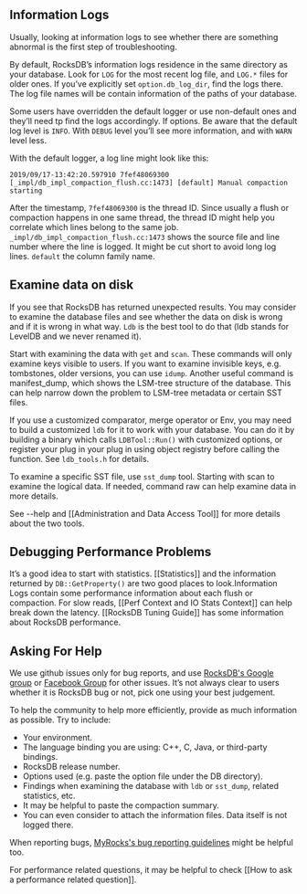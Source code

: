 ## Information Logs
Usually, looking at information logs to see whether there are something abnormal is the first step of troubleshooting.

By default, RocksDB’s information logs residence in the same directory as your database. Look for `LOG` for the most recent log file, and `LOG.*` files for older ones. If you’ve explicitly set `option.db_log_dir`, find the logs there. The log file names will be contain information of the paths of your database.

Some users have overridden the default logger or use non-default ones and they’ll need tp find the logs accordingly.
If options.
Be aware that the default log level is `INFO`. With `DEBUG` level you’ll see more information, and with `WARN` level less.

With the default logger, a log line might look like this:
```
2019/09/17-13:42:20.597910 7fef48069300 [_impl/db_impl_compaction_flush.cc:1473] [default] Manual compaction starting
```
After the timestamp, `7fef48069300` is the thread ID. Since usually a flush or compaction happens in one same thread, the thread ID might help you correlate which lines belong to the same job. `_impl/db_impl_compaction_flush.cc:1473` shows the source file and line number where the line is logged. It might be cut short to avoid long log lines. `default` the column family name.

## Examine data on disk
If you see that RocksDB has returned unexpected results. You may consider to examine the database files and see whether the data on disk is wrong and if it is wrong in what way. `Ldb` is the best tool to do that (ldb stands for LevelDB and we never renamed it).

Start with examining the data with `get` and `scan`. These commands will only examine keys visible to users. If you want to examine invisible keys, e.g. tombstones, older versions, you can use `idump`. Another useful command is manifest_dump, which shows the LSM-tree structure of the database. This can help narrow down the problem to LSM-tree metadata or certain SST files.

If you use a customized comparator, merge operator or Env, you may need to build a customized `ldb` for it to work with your database. You can do it by building a binary which calls `LDBTool::Run()` with customized options, or register your plug in your plug in using object registry before calling the function. See `ldb_tools.h` for details. 

To examine a specific SST file, use `sst_dump` tool. Starting with scan to examine the logical data. If needed, command raw can help examine data in more details.

See --help and [[Administration and Data Access Tool]] for more details about the two tools.

## Debugging Performance Problems
It’s a good idea to start with statistics. [[Statistics]] and the information returned by `DB::GetProperty()` are two good places to look.Information Logs contain some performance information about each flush or compaction. For slow reads, [[Perf Context and IO Stats Context]] can help break down the latency. [[RocksDB Tuning Guide]] has some information about RocksDB performance.

## Asking For Help
We use github issues only for bug reports, and use [RocksDB's Google group](https://groups.google.com/forum/#!forum/rocksdb) or [Facebook Group](https://www.facebook.com/groups/rocksdb.dev/) for other issues. It’s not always clear to users whether it is RocksDB bug or not, pick one using your best judgement.

To help the community to help more efficiently, provide as much information as possible. Try to include:
* Your environment.
* The language binding you are using: C++, C, Java, or third-party bindings.
* RocksDB release number.
* Options used (e.g. paste the option file under the DB directory).
* Findings when examining the database with `ldb` or `sst_dump`, related statistics, etc.
* It may be helpful to paste the compaction summary.
* You can even consider to attach the information files. Data itself is not logged there.

When reporting bugs, [MyRocks's bug reporting guidelines](https://github.com/facebook/mysql-5.6/wiki/Reporting-bugs-and-asking-for-help) might be helpful too.

For performance related questions, it may be helpful to check [[How to ask a performance related question]].
